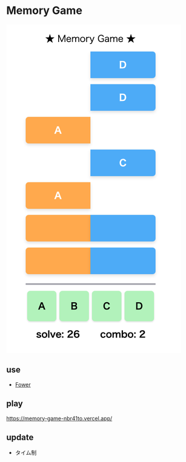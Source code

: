 # Memory Game

![](./src/assets/preview.png)

## use

- [Fower](https://fower.vercel.app/)

## play

https://memory-game-nbr41to.vercel.app/

## update

- タイム制
